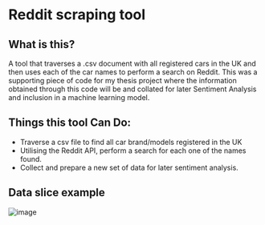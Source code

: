 
# Reddit scraping tool

## What is this?

A tool that traverses a .csv document with all registered cars in the UK and then uses each of the car names to perform a search on Reddit. This was a supporting piece of code for my thesis project where the information obtained through this code will be and collated for later Sentiment Analysis and inclusion in a machine learning model. 

## Things this tool Can Do:

- Traverse a csv file to find all car brand/models registered in the UK
- Utilising the Reddit API, perform a search for each one of the names found.
- Collect and prepare a new set of data for later sentiment analysis. 


## Data slice example


![image](https://user-images.githubusercontent.com/76784262/218809780-c51fa6a6-8514-4715-a258-695db8f9ee2d.png)

